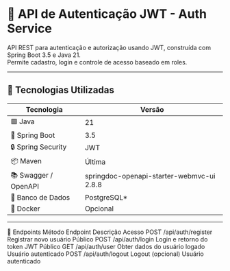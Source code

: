 # 🔐 API de Autenticação JWT - Auth Service

API REST para autenticação e autorização usando JWT, construída com Spring Boot 3.5 e Java 21.  
Permite cadastro, login e controle de acesso baseado em roles.

---

## 🚀 Tecnologias Utilizadas

| Tecnologia              | Versão       |
|------------------------|--------------|
| 🟩 Java                | 21           |
| 🌱 Spring Boot         | 3.5          |
| 🔒 Spring Security      | JWT          |
| 📦 Maven               | Última       |
| 📚 Swagger / OpenAPI   | springdoc-openapi-starter-webmvc-ui 2.8.8 |
| 🐘 Banco de Dados       | PostgreSQL*  |
| 🐳 Docker              | Opcional     |

---

📡 Endpoints
Método	Endpoint	Descrição	Acesso
POST	/api/auth/register	Registrar novo usuário	Público
POST	/api/auth/login	Login e retorno do token JWT	Público
GET	/api/auth/user	Obter dados do usuário logado	Usuário autenticado
POST	/api/auth/logout	Logout (opcional)	Usuário autenticado


